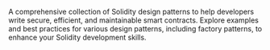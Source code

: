 A comprehensive collection of Solidity design patterns to help developers write secure, efficient, and maintainable smart contracts. Explore examples and best practices for various design patterns, including factory patterns, to enhance your Solidity development skills.
